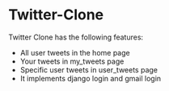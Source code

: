 # Twitter-Clone
Twitter Clone has the following features:

- All user tweets in the home page
- Your tweets in my_tweets page
- Specific user tweets in user_tweets page
- It implements django login and gmail login

